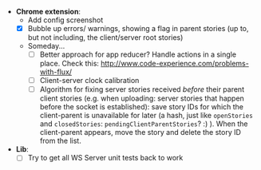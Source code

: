 - **Chrome extension**:
    + Add config screenshot
    + [x] Bubble up errors/ warnings, showing a flag in parent stories (up to, but not including, the client/server root stories)
    + Someday...
        * [ ] Better approach for app reducer? Handle actions in a single place. Check this: http://www.code-experience.com/problems-with-flux/
        * [ ] Client-server clock calibration
        * [ ] Algorithm for fixing server stories received *before* their parent client stories (e.g. when uploading: server stories that happen before the socket is established): save story IDs for which the client-parent is unavailable for later (a hash, just like `openStories` and `closedStories`: `pendingClientParentStories`? :) ). When the client-parent appears, move the story and delete the story ID from the list.
- **Lib**:
    + [ ] Try to get all WS Server unit tests back to work
